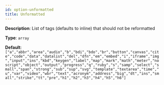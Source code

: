 ```yaml
---
id: option-unformatted
title: Unformatted
---
```

**Description**: List of tags (defaults to inline) that should not be reformatted

**Type**: `array`

**Default**: `["a","abbr","area","audio","b","bdi","bdo","br","button","canvas","cite","code","data","datalist","del","dfn","em","embed","i","iframe","img","input","ins","kbd","keygen","label","map","mark","math","meter","noscript","object","output","progress","q","ruby","s","samp","select","small","span","strong","sub","sup","svg","template","textarea","time","u","var","video","wbr","text","acronym","address","big","dt","ins","small","strike","tt","pre","h1","h2","h3","h4","h5","h6"]`
